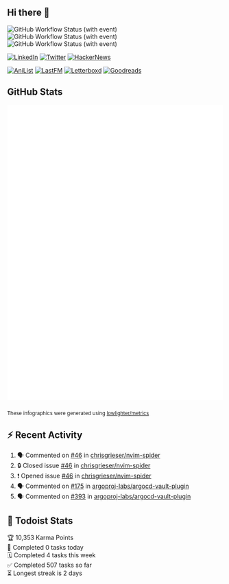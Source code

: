 ## Hi there 👋

![GitHub Workflow Status (with event)](https://img.shields.io/github/actions/workflow/status/PrayagS/PrayagS/metrics.yml?style=plastic&label=GitHub%20metrics)
![GitHub Workflow Status (with event)](https://img.shields.io/github/actions/workflow/status/PrayagS/PrayagS/github-recent-activity.yml?style=plastic&label=GitHub%20recent%20activity)
![GitHub Workflow Status (with event)](https://img.shields.io/github/actions/workflow/status/PrayagS/PrayagS/todoist.yml?style=plastic&label=Todoist%20activity)

[![LinkedIn](https://img.shields.io/badge/linkedin-%231E77B5.svg?&style=flat&logo=linkedin&logoColor=white)](https://linkedin.com/in/prayag-savsani)
[![Twitter](https://img.shields.io/badge/twitter-%2300acee.svg?&style=flat&logo=twitter&logoColor=white)](https://twitter.com/PrayagSavsani)
[![HackerNews](https://img.shields.io/hackernews/user-karma/PrayagS?style=flat&logo=ycombinator&logoColor=%23f0652f&labelColor=%23ffffff&color=%23f0652f)](https://news.ycombinator.com/user?id=PrayagS)

[![AniList](https://img.shields.io/badge/%20Prayagmatic-%2520?logo=anilist&logoColor=%2302A9FF&color=%23ffffff)](https://anilist.co/user/Prayagmatic/)
[![LastFM](https://img.shields.io/badge/%20PrayagS527-%2520?logo=lastdotfm&logoColor=%23ffffff&color=%23d51007)](https://www.last.fm/user/PrayagS527)
[![Letterboxd](https://img.shields.io/badge/%20Prayagmatic-%2520?logo=letterboxd&logoColor=%23202830&color=%23ffffff)](https://letterboxd.com/Prayagmatic/)
[![Goodreads](https://img.shields.io/badge/%20Prayagmatic-%2520?logo=goodreads&logoColor=%2375420e&color=%23e9e5cd)](https://www.goodreads.com/user/show/170988088-prayagmatic)

## GitHub Stats

![](./col1.metrics.svg)

<sub>These infographics were generated using [lowlighter/metrics](https://github.com/lowlighter/metrics)</sub>

## :zap: Recent Activity

<!--START_SECTION:activity-->
1. 🗣 Commented on [#46](https://github.com/chrisgrieser/nvim-spider/issues/46#issuecomment-2159065319) in [chrisgrieser/nvim-spider](https://github.com/chrisgrieser/nvim-spider)
2. 🔒 Closed issue [#46](https://github.com/chrisgrieser/nvim-spider/issues/46) in [chrisgrieser/nvim-spider](https://github.com/chrisgrieser/nvim-spider)
3. ❗ Opened issue [#46](https://github.com/chrisgrieser/nvim-spider/issues/46) in [chrisgrieser/nvim-spider](https://github.com/chrisgrieser/nvim-spider)
4. 🗣 Commented on [#175](https://github.com/argoproj-labs/argocd-vault-plugin/issues/175#issuecomment-2151279288) in [argoproj-labs/argocd-vault-plugin](https://github.com/argoproj-labs/argocd-vault-plugin)
5. 🗣 Commented on [#393](https://github.com/argoproj-labs/argocd-vault-plugin/issues/393#issuecomment-2151278713) in [argoproj-labs/argocd-vault-plugin](https://github.com/argoproj-labs/argocd-vault-plugin)
<!--END_SECTION:activity-->

## :memo: Todoist Stats

<!-- TODO-IST:START -->
🏆  10,353 Karma Points           
🌸  Completed 0 tasks today           
🗓  Completed 4 tasks this week           
✅  Completed 507 tasks so far           
⏳  Longest streak is 2 days
<!-- TODO-IST:END -->
